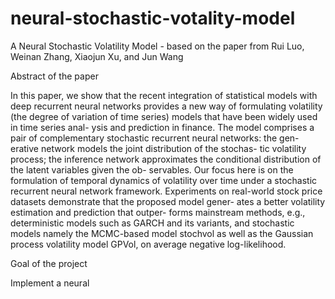 # neural-stochastic-votality-model

A Neural Stochastic Volatility Model - based on the paper from Rui Luo, Weinan Zhang, Xiaojun Xu, and Jun Wang

Abstract of the paper

In this paper, we show that the recent integration of statistical models with deep recurrent neural networks provides a new way of formulating volatility (the degree of variation of time series) models that have been widely used in time series anal- ysis and prediction in finance. The model comprises a pair of complementary stochastic recurrent neural networks: the gen- erative network models the joint distribution of the stochas- tic volatility process; the inference network approximates the conditional distribution of the latent variables given the ob- servables. Our focus here is on the formulation of temporal dynamics of volatility over time under a stochastic recurrent neural network framework. Experiments on real-world stock price datasets demonstrate that the proposed model gener- ates a better volatility estimation and prediction that outper- forms mainstream methods, e.g., deterministic models such as GARCH and its variants, and stochastic models namely the MCMC-based model stochvol as well as the Gaussian process volatility model GPVol, on average negative log-likelihood.

Goal of the project

Implement a neural 